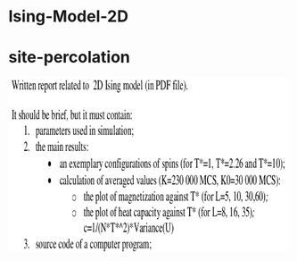 # Ising-Model-2D

# site-percolation

<img title="spring-rest-2-ts" alt="spring-rest-2-ts" width="866px" height="312x" src="https://github.com/albi23/Ising-Model-2D/blob/master/img/desc.png?raw=true" />
